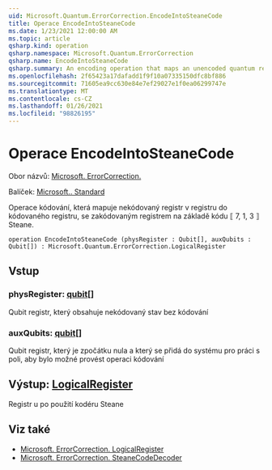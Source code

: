 ```yaml
---
uid: Microsoft.Quantum.ErrorCorrection.EncodeIntoSteaneCode
title: Operace EncodeIntoSteaneCode
ms.date: 1/23/2021 12:00:00 AM
ms.topic: article
qsharp.kind: operation
qsharp.namespace: Microsoft.Quantum.ErrorCorrection
qsharp.name: EncodeIntoSteaneCode
qsharp.summary: An encoding operation that maps an unencoded quantum register to an encoded quantum register under the ⟦7, 1, 3⟧ Steane quantum code.
ms.openlocfilehash: 2f65423a17dafadd1f9f10a07335150dfc8bf886
ms.sourcegitcommit: 71605ea9cc630e84e7ef29027e1f0ea06299747e
ms.translationtype: MT
ms.contentlocale: cs-CZ
ms.lasthandoff: 01/26/2021
ms.locfileid: "98826195"
---
```

# <a name="encodeintosteanecode-operation"></a>Operace EncodeIntoSteaneCode

Obor názvů: [Microsoft. ErrorCorrection.](xref:Microsoft.Quantum.ErrorCorrection)

Balíček: [Microsoft.. Standard](https://nuget.org/packages/Microsoft.Quantum.Standard)


Operace kódování, která mapuje nekódovaný registr v registru do kódovaného registru, se zakódovaným registrem na základě kódu ⟦ 7, 1, 3 ⟧ Steane.

```qsharp
operation EncodeIntoSteaneCode (physRegister : Qubit[], auxQubits : Qubit[]) : Microsoft.Quantum.ErrorCorrection.LogicalRegister
```


## <a name="input"></a>Vstup

### <a name="physregister--qubit"></a>physRegister: [qubit](xref:microsoft.quantum.lang-ref.qubit)[]

Qubit registr, který obsahuje nekódovaný stav bez kódování


### <a name="auxqubits--qubit"></a>auxQubits: [qubit](xref:microsoft.quantum.lang-ref.qubit)[]

Qubit registr, který je zpočátku nula a který se přidá do systému pro práci s poli, aby bylo možné provést operaci kódování



## <a name="output--logicalregister"></a>Výstup: [LogicalRegister](xref:Microsoft.Quantum.ErrorCorrection.LogicalRegister)

Registr u po použití kodéru Steane

## <a name="see-also"></a>Viz také

- [Microsoft. ErrorCorrection. LogicalRegister](xref:Microsoft.Quantum.ErrorCorrection.LogicalRegister)
- [Microsoft. ErrorCorrection. SteaneCodeDecoder](xref:Microsoft.Quantum.ErrorCorrection.SteaneCodeDecoder)